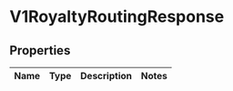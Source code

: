 
# V1RoyaltyRoutingResponse

## Properties
Name | Type | Description | Notes
------------ | ------------- | ------------- | -------------




